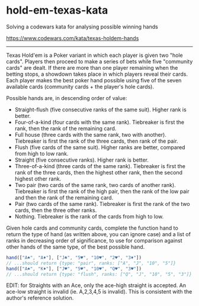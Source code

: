 # hold-em-texas-kata
Solving a codewars kata for analysing possible winning hands

https://www.codewars.com/kata/texas-holdem-hands

-------

Texas Hold'em is a Poker variant in which each player is given two "hole cards". Players then proceed to make a series of bets while five "community cards" are dealt. If there are more than one player remaining when the betting stops, a showdown takes place in which players reveal their cards. Each player makes the best poker hand possible using five of the seven available cards (community cards + the player's hole cards).

Possible hands are, in descending order of value:

- Straight-flush (five consecutive ranks of the same suit). Higher rank is better.
- Four-of-a-kind (four cards with the same rank). Tiebreaker is first the rank, then the rank of the remaining card.
- Full house (three cards with the same rank, two with another). Tiebreaker is first the rank of the three cards, then rank of the pair.
- Flush (five cards of the same suit). Higher ranks are better, compared from high to low rank.
- Straight (five consecutive ranks). Higher rank is better.
- Three-of-a-kind (three cards of the same rank). Tiebreaker is first the rank of the three cards, then the highest other rank, then the second highest other rank.
- Two pair (two cards of the same rank, two cards of another rank). Tiebreaker is first the rank of the high pair, then the rank of the low pair and then the rank of the remaining card.
- Pair (two cards of the same rank). Tiebreaker is first the rank of the two cards, then the three other ranks.
- Nothing. Tiebreaker is the rank of the cards from high to low.

Given hole cards and community cards, complete the function hand to return the type of hand (as written above, you can ignore case) and a list of ranks in decreasing order of significance, to use for comparison against other hands of the same type, of the best possible hand.

```javascript
hand(["A♠", "A♦"], ["J♣", "5♥", "10♥", "2♥", "3♦"])
// ...should return {type: "pair", ranks: ["A", "J", "10", "5"]}
hand(["A♠", "K♦"], ["J♥", "5♥", "10♥", "Q♥", "3♥"]) 
// ...should return {type: "flush", ranks: ["Q", "J", "10", "5", "3"]}
```

EDIT: for Straights with an Ace, only the ace-high straight is accepted. An ace-low straight is invalid (ie. A,2,3,4,5 is invalid). This is consistent with the author's reference solution.
